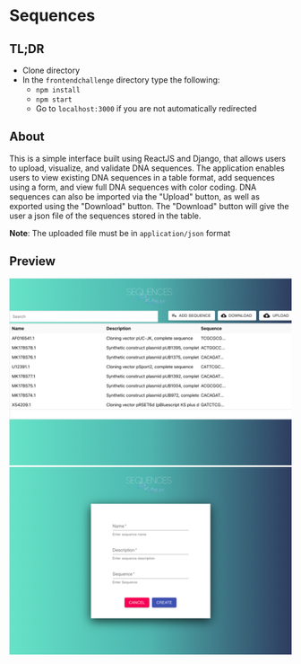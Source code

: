# Sequences

## TL;DR

- Clone directory
- In the ```frontendchallenge``` directory type the following:
    - ```npm install```
    - ```npm start``` 
    - Go to ```localhost:3000``` if you are not automatically redirected

## About

This is a simple interface built using ReactJS and Django, that allows users to upload, visualize, and validate DNA sequences.  The application enables users to view existing DNA sequences in a table format, add sequences using a form, and view full DNA sequences with color coding.  DNA sequences can also be imported via the "Upload" button, as well as exported using the "Download" button.  The "Download" button will give the user a json file of the sequences stored in the table.  

**Note**: The uploaded file must be in ```application/json``` format

## Preview

![preview](sequencesview.png)
![preview](form.png)
